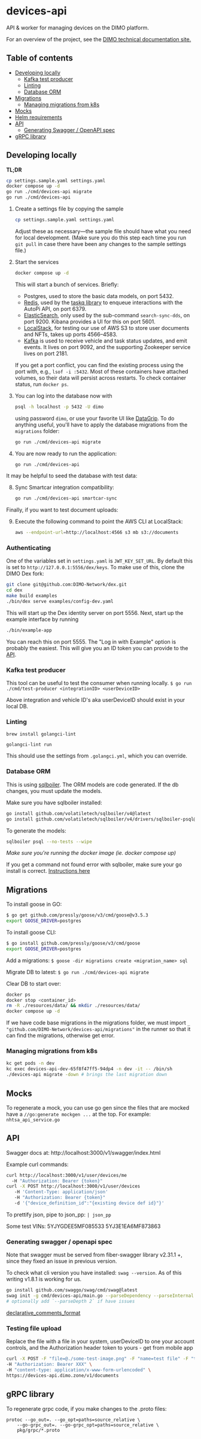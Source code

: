 # devices-api

API & worker for managing devices on the DIMO platform.

For an overview of the project, see the [DIMO technical documentation site.](https://docs.dimo.zone/docs/overview/intro)

## Table of contents

- [Developing locally](#developing-locally)
  - [Kafka test producer](#kafka-test-producer)
  - [Linting](#linting)
  - [Database ORM](#database-orm)
- [Migrations](#migrations)
  - [Managing migrations from k8s](#managing-migrations-from-k8s)
- [Mocks](#mocks)
- [Helm requirements](#helm-requirements)
- [API](#api)
  - [Generating Swagger / OpenAPI spec](#generating-swagger--openapi-spec)
- [gRPC library](#gRPC-library)

## Developing locally

**TL;DR**
```bash
cp settings.sample.yaml settings.yaml
docker compose up -d
go run ./cmd/devices-api migrate
go run ./cmd/devices-api
```

1. Create a settings file by copying the sample
   ```sh
   cp settings.sample.yaml settings.yaml
   ```
   Adjust these as necessary—the sample file should have what you need for local development. (Make sure you do this step each time you run `git pull` in case there have been any changes to the sample settings file.)

2. Start the services
   ```sh
   docker compose up -d
   ```
   This will start a bunch of services. Briefly:

   - Postgres, used to store the basic data models, on port 5432.
   - [Redis](https://redis.io), used by the [taskq library](https://taskq.uptrace.dev) to enqueue interactions with the AutoPi API, on port 6379.
   - [ElasticSearch](https://www.elastic.co/guide/en/elasticsearch/reference/current/index.html), only used by the sub-command `search-sync-dds`, on port 9200. Kibana provides a UI for this on port 5601.
   - [LocalStack](https://localstack.cloud), for testing our use of AWS S3 to store user documents and NFTs, takes up ports 4566–4583.
   - [Kafka](https://kafka.apache.org) is used to receive vehicle and task status updates, and emit events. It lives on port 9092, and the supporting Zookeeper service lives on port 2181.

   If you get a port conflict, you can find the existing process using the port with, e.g., `lsof -i :5432`. Most of these containers have attached volumes, so their data will persist across restarts. To check container status, run `docker ps`.

3. You can log into the database now with
   ```sh
   psql -h localhost -p 5432 -U dimo
   ```
   using password `dimo`, or use your favorite UI like [DataGrip](https://www.jetbrains.com/datagrip/). To do anything useful, you'll have to apply the database migrations from the `migrations` folder: 
   ```sh
   go run ./cmd/devices-api migrate
   ```

5. You are now ready to run the application:
   ```sh
   go run ./cmd/devices-api
   ```
It may be helpful to seed the database with test data:

8. Sync Smartcar integration compatibility:
   ```sh
   go run ./cmd/devices-api smartcar-sync
   ```
Finally, if you want to test document uploads:

9. Execute the following command to point the AWS CLI at LocalStack:
   ```sh
   aws --endpoint-url=http://localhost:4566 s3 mb s3://documents
   ```

### Authenticating

One of the variables set in `settings.yaml` is `JWT_KEY_SET_URL`. By default this is set to `http://127.0.0.1:5556/dex/keys`. To make use of this, clone the DIMO Dex fork:
```sh
git clone git@github.com:DIMO-Network/dex.git
cd dex
make build examples
./bin/dex serve examples/config-dev.yaml
```
This will start up the Dex identity server on port 5556. Next, start up the example interface by running
```sh
./bin/example-app
```
You can reach this on port 5555. The "Log in with Example" option is probably the easiest. This will give you an ID token you can provide to the [API](#api).

### Kafka test producer

This tool can be useful to test the consumer when running locally.
`$ go run ./cmd/test-producer <integrationID> <userDeviceID>`

Above integration and vehicle ID's aka userDeviceID should exist in your local DB. 

### Linting

`brew install golangci-lint`

`golangci-lint run`

This should use the settings from `.golangci.yml`, which you can override.

### Database ORM

This is using [sqlboiler](https://github.com/volatiletech/sqlboiler). The ORM models are code generated. If the db changes,
you must update the models.

Make sure you have sqlboiler installed:
```bash
go install github.com/volatiletech/sqlboiler/v4@latest
go install github.com/volatiletech/sqlboiler/v4/drivers/sqlboiler-psql@latest
```

To generate the models:
```bash
sqlboiler psql --no-tests --wipe
```
*Make sure you're running the docker image (ie. docker compose up)*

If you get a command not found error with sqlboiler, make sure your go install is correct. 
[Instructions here](https://jimkang.medium.com/install-go-on-mac-with-homebrew-5fa421fc55f5)

## Migrations

To install goose in GO:
```bash
$ go get github.com/pressly/goose/v3/cmd/goose@v3.5.3
export GOOSE_DRIVER=postgres
```

To install goose CLI:
```bash
$ go install github.com/pressly/goose/v3/cmd/goose
export GOOSE_DRIVER=postgres
```

Add a migrations:
`$ goose -dir migrations create <migration_name> sql`

Migrate DB to latest:
`$ go run ./cmd/devices-api migrate`

Clear DB to start over:
```bash
docker ps
docker stop <container_id>
rm -R ./resources/data/ && mkdir ./resources/data/ 
docker compose up -d
```

If we have code base migrations in the migrations folder, we must import `_ "github.com/DIMO-Network/devices-api/migrations"` in the runner so that
it can find the migrations, otherwise get error.

### Managing migrations from k8s
```bash
kc get pods -n dev
kc exec devices-api-dev-65f8f47ff5-94dp4 -n dev -it -- /bin/sh
./devices-api migrate -down # brings the last migration down
```

## Mocks

To regenerate a mock, you can use go gen since the files that are mocked have a `//go:generate mockgen ...` at the top. For example:
`nhtsa_api_service.go`

## API

Swagger docs at: http://localhost:3000/v1/swagger/index.html

Example curl commands:
```bash
curl http://localhost:3000/v1/user/devices/me
  -H "Authorization: Bearer {token}"
curl -X POST http://localhost:3000/v1/user/devices
   -H 'Content-Type: application/json'
   -H "Authorization: Bearer {token}"
   -d '{"device_definition_id":"{existing device def id}"}'
```

To prettify json, pipe to json_pp: `| json_pp`

Some test VINs:
5YJYGDEE5MF085533
5YJ3E1EA6MF873863

### Generating swagger / openapi spec

Note that swagger must be served from fiber-swagger library v2.31.1 +, since they fixed an issue in previous version. 

To check what cli version you have installed: `swag --version`. As of this writing v1.8.1 is working for us. 
```bash
go install github.com/swaggo/swag/cmd/swag@latest
swag init -g cmd/devices-api/main.go --parseDependency --parseInternal --generatedTime true 
# optionally add `--parseDepth 2` if have issues
```

[declarative_comments_format](https://swaggo.github.io/swaggo.io/declarative_comments_format/)

### Testing file upload

Replace the file with a file in your system, userDeviceID to one your account controls, and the Authorization header token to yours - get from mobile app
```bash
curl -X POST -F "file=@./some-test-image.png" -F "name=test file" -F "type=VehicleMaintenance" -F "userDeviceID=2Bz5Wv4icb5Il1vBsaFjJKeILN7" \
-H "Authorization: Bearer XXX" \
-H "content-type: application/x-www-form-urlencoded" \
https://devices-api.dimo.zone/v1/documents
```

## gRPC library

To regenerate grpc code, if you make changes to the .proto files:

```
protoc --go_out=. --go_opt=paths=source_relative \
    --go-grpc_out=. --go-grpc_opt=paths=source_relative \
    pkg/grpc/*.proto
```